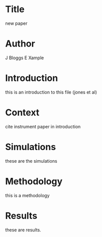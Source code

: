 # Title
new paper

# Author
J Bloggs
E Xample

# Introduction
this is an introduction to this file (jones et al)

# Context
cite instrument paper in introduction

# Simulations
these are the simulations

# Methodology
this is a methodology

# Results
these are results.
